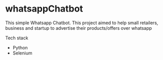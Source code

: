 # whatsappChatbot
This simple Whatsapp Chatbot. This project aimed to help small retailers, business and startup to advertise their products/offers  over whatsapp

Tech stack

- Python
- Selenium
